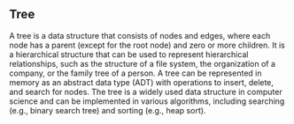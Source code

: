 ## Tree ##

A tree is a data structure that consists of nodes and edges, where each node has a parent (except for the root node) and zero or more children. It is a hierarchical structure that can be used to represent hierarchical relationships, such as the structure of a file system, the organization of a company, or the family tree of a person. A tree can be represented in memory as an abstract data type (ADT) with operations to insert, delete, and search for nodes. The tree is a widely used data structure in computer science and can be implemented in various algorithms, including searching (e.g., binary search tree) and sorting (e.g., heap sort).